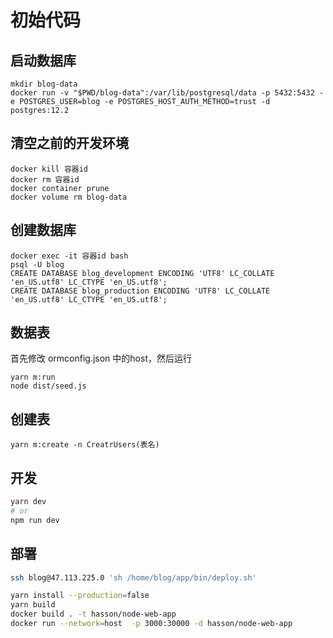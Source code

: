 # 初始代码

## 启动数据库
```
mkdir blog-data
docker run -v "$PWD/blog-data":/var/lib/postgresql/data -p 5432:5432 -e POSTGRES_USER=blog -e POSTGRES_HOST_AUTH_METHOD=trust -d postgres:12.2
````
## 清空之前的开发环境
```
docker kill 容器id
docker rm 容器id
docker container prune
docker volume rm blog-data
```

## 创建数据库
```
docker exec -it 容器id bash
psql -U blog
CREATE DATABASE blog_development ENCODING 'UTF8' LC_COLLATE 'en_US.utf8' LC_CTYPE 'en_US.utf8';
CREATE DATABASE blog_production ENCODING 'UTF8' LC_COLLATE 'en_US.utf8' LC_CTYPE 'en_US.utf8';
```

## 数据表
首先修改 ormconfig.json 中的host，然后运行
```
yarn m:run
node dist/seed.js
```
## 创建表
```
yarn m:create -n CreatrUsers(表名)
```

## 开发

```bash
yarn dev
# or
npm run dev
```

## 部署
```bash
ssh blog@47.113.225.0 'sh /home/blog/app/bin/deploy.sh'
```

```bash 
yarn install --production=false
yarn build
docker build . -t hasson/node-web-app
docker run --network=host  -p 3000:30000 -d hasson/node-web-app
```

